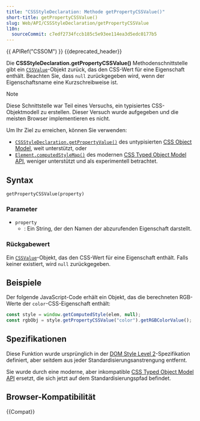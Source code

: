 ```yaml
---
title: "CSSStyleDeclaration: Methode getPropertyCSSValue()"
short-title: getPropertyCSSValue()
slug: Web/API/CSSStyleDeclaration/getPropertyCSSValue
l10n:
  sourceCommit: c7edf2734fccb185c5e93ee114ea3d5edc0177b5
---
```


{{ APIRef("CSSOM") }} {{deprecated_header}}

Die **CSSStyleDeclaration.getPropertyCSSValue()**
Methodenschnittstelle gibt ein [`CSSValue`](/de/docs/Web/API/CSSValue)-Objekt zurück, das den CSS-Wert für eine
Eigenschaft enthält. Beachten Sie, dass `null` zurückgegeben wird, wenn der Eigenschaftsname eine
Kurzschreibweise ist.

> [!NOTE]
> Diese Schnittstelle war Teil eines Versuchs, ein typisiertes CSS-Objektmodell zu erstellen. Dieser Versuch wurde aufgegeben und die meisten Browser implementieren es nicht.
>
> Um Ihr Ziel zu erreichen, können Sie verwenden:
>
> - [`CSSStyleDeclaration.getPropertyValue()`](/de/docs/Web/API/CSSStyleDeclaration/getPropertyValue) des untypisierten [CSS Object Model](/de/docs/Web/API/CSS_Object_Model), weit unterstützt, oder
> - [`Element.computedStyleMap()`](/de/docs/Web/API/Element/computedStyleMap) des modernen [CSS Typed Object Model API](/de/docs/Web/API/CSS_Typed_OM_API), weniger unterstützt und als experimentell betrachtet.

## Syntax

```js-nolint
getPropertyCSSValue(property)
```

### Parameter

- `property`
  - : Ein String, der den Namen der abzurufenden Eigenschaft darstellt.

### Rückgabewert

Ein [`CSSValue`](/de/docs/Web/API/CSSValue)-Objekt, das den CSS-Wert für eine Eigenschaft enthält. Falls keiner existiert, wird `null` zurückgegeben.

## Beispiele

Der folgende JavaScript-Code erhält ein Objekt, das die berechneten RGB-Werte der
`color`-CSS-Eigenschaft enthält:

```js
const style = window.getComputedStyle(elem, null);
const rgbObj = style.getPropertyCSSValue("color").getRGBColorValue();
```

## Spezifikationen

Diese Funktion wurde ursprünglich in der [DOM Style Level 2](https://www.w3.org/TR/DOM-Level-2-Style/)-Spezifikation definiert, aber seitdem aus jeder Standardisierungsanstrengung entfernt.

Sie wurde durch eine moderne, aber inkompatible [CSS Typed Object Model API](/de/docs/Web/API/CSS_Typed_OM_API) ersetzt, die sich jetzt auf dem Standardisierungspfad befindet.

## Browser-Kompatibilität

{{Compat}}
